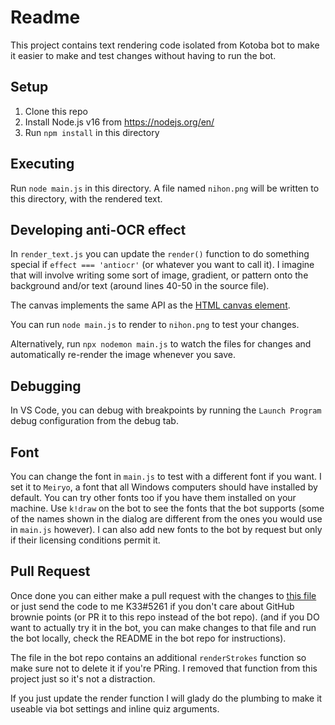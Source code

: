 # Readme

This project contains text rendering code isolated from Kotoba bot to make it easier to make and test changes without having to run the bot.

## Setup

1. Clone this repo
2. Install Node.js v16 from https://nodejs.org/en/
3. Run `npm install` in this directory

## Executing

Run `node main.js` in this directory. A file named `nihon.png` will be written to this directory, with the rendered text.

## Developing anti-OCR effect

In `render_text.js` you can update the `render()` function to do something special if `effect === 'antiocr'` (or whatever you want to call it). I imagine that will involve writing some sort of image, gradient, or pattern onto the background and/or text (around lines 40-50 in the source file).

The canvas implements the same API as the [HTML canvas element](https://developer.mozilla.org/en-US/docs/Web/API/Canvas_API).

You can run `node main.js` to render to `nihon.png` to test your changes.

Alternatively, run `npx nodemon main.js` to watch the files for changes and automatically re-render the image whenever you save.

## Debugging

In VS Code, you can debug with breakpoints by running the `Launch Program` debug configuration from the debug tab.

## Font

You can change the font in `main.js` to test with a different font if you want. I set it to `Meiryo`, a font that all Windows computers should have installed by default. You can try other fonts too if you have them installed on your machine. Use `k!draw` on the bot to see the fonts that the bot supports (some of the names shown in the dialog are different from the ones you would use in `main.js` however). I can also add new fonts to the bot by request but only if their licensing conditions permit it.

## Pull Request

Once done you can either make a pull request with the changes to [this file](https://github.com/mistval/kotoba/blob/master/bot/src/common/render_text.js) or just send the code to me K33#5261 if you don't care about GitHub brownie points (or PR it to this repo instead of the bot repo). (and if you DO want to actually try it in the bot, you can make changes to that file and run the bot locally, check the README in the bot repo for instructions).

The file in the bot repo contains an additional `renderStrokes` function so make sure not to delete it if you're PRing. I removed that function from this project just so it's not a distraction.

If you just update the render function I will glady do the plumbing to make it useable via bot settings and inline quiz arguments.
